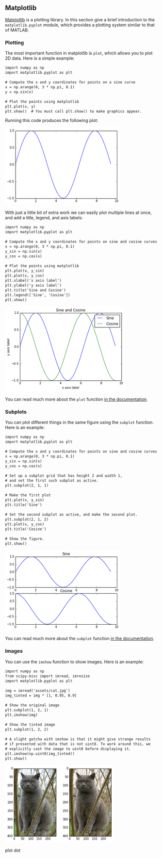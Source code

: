 ## Matplotlib

[Matplotlib](http://matplotlib.org/) is a plotting library. In this section give a brief introduction to the `matplotlib.pyplot` module, which provides a plotting system similar to that of MATLAB.



### Plotting

The most important function in matplotlib is `plot`, which allows you to plot 2D data. Here is a simple example:

```
import numpy as np
import matplotlib.pyplot as plt

# Compute the x and y coordinates for points on a sine curve
x = np.arange(0, 3 * np.pi, 0.1)
y = np.sin(x)

# Plot the points using matplotlib
plt.plot(x, y)
plt.show()  # You must call plt.show() to make graphics appear.
```

Running this code produces the following plot:

![img](matplotlib.assets/sine.png)

With just a little bit of extra work we can easily plot multiple lines at once, and add a title, legend, and axis labels:

```
import numpy as np
import matplotlib.pyplot as plt

# Compute the x and y coordinates for points on sine and cosine curves
x = np.arange(0, 3 * np.pi, 0.1)
y_sin = np.sin(x)
y_cos = np.cos(x)

# Plot the points using matplotlib
plt.plot(x, y_sin)
plt.plot(x, y_cos)
plt.xlabel('x axis label')
plt.ylabel('y axis label')
plt.title('Sine and Cosine')
plt.legend(['Sine', 'Cosine'])
plt.show()
```

![img](matplotlib.assets/sine_cosine.png)

You can read much more about the `plot` function [in the documentation](http://matplotlib.org/api/pyplot_api.html#matplotlib.pyplot.plot).



### Subplots

You can plot different things in the same figure using the `subplot` function. Here is an example:

```
import numpy as np
import matplotlib.pyplot as plt

# Compute the x and y coordinates for points on sine and cosine curves
x = np.arange(0, 3 * np.pi, 0.1)
y_sin = np.sin(x)
y_cos = np.cos(x)

# Set up a subplot grid that has height 2 and width 1,
# and set the first such subplot as active.
plt.subplot(2, 1, 1)

# Make the first plot
plt.plot(x, y_sin)
plt.title('Sine')

# Set the second subplot as active, and make the second plot.
plt.subplot(2, 1, 2)
plt.plot(x, y_cos)
plt.title('Cosine')

# Show the figure.
plt.show()
```

![img](matplotlib.assets/sine_cosine_subplot.png)

You can read much more about the `subplot` function [in the documentation](http://matplotlib.org/api/pyplot_api.html#matplotlib.pyplot.subplot).



### Images

You can use the `imshow` function to show images. Here is an example:

```
import numpy as np
from scipy.misc import imread, imresize
import matplotlib.pyplot as plt

img = imread('assets/cat.jpg')
img_tinted = img * [1, 0.95, 0.9]

# Show the original image
plt.subplot(1, 2, 1)
plt.imshow(img)

# Show the tinted image
plt.subplot(1, 2, 2)

# A slight gotcha with imshow is that it might give strange results
# if presented with data that is not uint8. To work around this, we
# explicitly cast the image to uint8 before displaying it.
plt.imshow(np.uint8(img_tinted))
plt.show()
```

![img](matplotlib.assets/cat_tinted_imshow.png)

plot dot